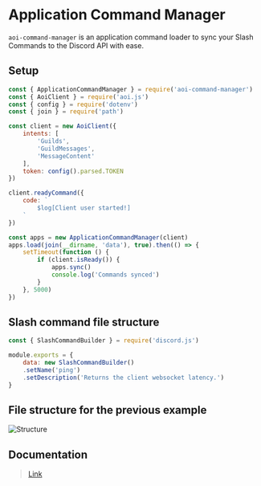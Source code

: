 # Application Command Manager
`aoi-command-manager` is an application command loader to sync your
Slash Commands to the Discord API with ease.

## Setup
```js
const { ApplicationCommandManager } = require('aoi-command-manager')
const { AoiClient } = require('aoi.js')
const { config } = require('dotenv')
const { join } = require('path')

const client = new AoiClient({
    intents: [
        'Guilds',
        'GuildMessages',
        'MessageContent'
    ],
    token: config().parsed.TOKEN
})

client.readyCommand({
    code: `
        $log[Client user started!]
    `
})

const apps = new ApplicationCommandManager(client)
apps.load(join(__dirname, 'data'), true).then(() => {
    setTimeout(function () {
        if (client.isReady()) {
            apps.sync()
            console.log('Commands synced')
        }
    }, 5000)
})
```

## Slash command file structure
```js
const { SlashCommandBuilder } = require('discord.js')

module.exports = {
    data: new SlashCommandBuilder()
    .setName('ping')
    .setDescription('Returns the client websocket latency.')
}
```

## File structure for the previous example
![Structure](https://cdn.discordapp.com/attachments/996126408151683107/1183094673397522562/image.png?ex=658715c6&is=6574a0c6&hm=1bfcadad55f5d97f600078f4912ef50b89ad8dcb8f50d4403f6268c727dcad9e&)

## Documentation
> [Link](https://cyberghxst.github.io/aoi-command-manager)